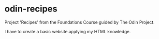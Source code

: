 # odin-recipes
Project 'Recipes' from the Foundations Course guided by The Odin Project.

I have to create a basic website applying my HTML knowledge.